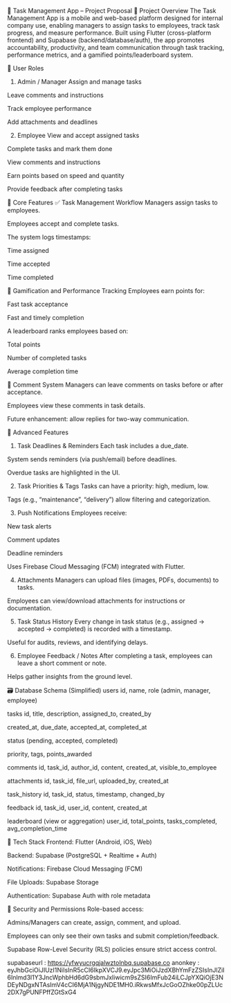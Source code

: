 📝 Task Management App – Project Proposal
📌 Project Overview
The Task Management App is a mobile and web-based platform designed for internal company use, enabling managers to assign tasks to employees, track task progress, and measure performance. Built using Flutter (cross-platform frontend) and Supabase (backend/database/auth), the app promotes accountability, productivity, and team communication through task tracking, performance metrics, and a gamified points/leaderboard system.

👥 User Roles
1. Admin / Manager
Assign and manage tasks

Leave comments and instructions

Track employee performance

Add attachments and deadlines

2. Employee
View and accept assigned tasks

Complete tasks and mark them done

View comments and instructions

Earn points based on speed and quantity

Provide feedback after completing tasks

🧩 Core Features
✅ Task Management Workflow
Managers assign tasks to employees.

Employees accept and complete tasks.

The system logs timestamps:

Time assigned

Time accepted

Time completed

🧠 Gamification and Performance Tracking
Employees earn points for:

Fast task acceptance

Fast and timely completion

A leaderboard ranks employees based on:

Total points

Number of completed tasks

Average completion time

💬 Comment System
Managers can leave comments on tasks before or after acceptance.

Employees view these comments in task details.

Future enhancement: allow replies for two-way communication.

🚀 Advanced Features
1. Task Deadlines & Reminders
Each task includes a due_date.

System sends reminders (via push/email) before deadlines.

Overdue tasks are highlighted in the UI.

2. Task Priorities & Tags
Tasks can have a priority: high, medium, low.

Tags (e.g., “maintenance”, “delivery”) allow filtering and categorization.

3. Push Notifications
Employees receive:

New task alerts

Comment updates

Deadline reminders

Uses Firebase Cloud Messaging (FCM) integrated with Flutter.

4. Attachments
Managers can upload files (images, PDFs, documents) to tasks.

Employees can view/download attachments for instructions or documentation.

5. Task Status History
Every change in task status (e.g., assigned → accepted → completed) is recorded with a timestamp.

Useful for audits, reviews, and identifying delays.

6. Employee Feedback / Notes
After completing a task, employees can leave a short comment or note.

Helps gather insights from the ground level.

🗃️ Database Schema (Simplified)
users
id, name, role (admin, manager, employee)

tasks
id, title, description, assigned_to, created_by

created_at, due_date, accepted_at, completed_at

status (pending, accepted, completed)

priority, tags, points_awarded

comments
id, task_id, author_id, content, created_at, visible_to_employee

attachments
id, task_id, file_url, uploaded_by, created_at

task_history
id, task_id, status, timestamp, changed_by

feedback
id, task_id, user_id, content, created_at

leaderboard (view or aggregation)
user_id, total_points, tasks_completed, avg_completion_time

🧱 Tech Stack
Frontend: Flutter (Android, iOS, Web)

Backend: Supabase (PostgreSQL + Realtime + Auth)

Notifications: Firebase Cloud Messaging (FCM)

File Uploads: Supabase Storage

Authentication: Supabase Auth with role metadata

🔐 Security and Permissions
Role-based access:

Admins/Managers can create, assign, comment, and upload.

Employees can only see their own tasks and submit completion/feedback.

Supabase Row-Level Security (RLS) policies ensure strict access control.


supabaseurl : https://yfwyucrgqjalwztolnbq.supabase.co
anonkey : eyJhbGciOiJIUzI1NiIsInR5cCI6IkpXVCJ9.eyJpc3MiOiJzdXBhYmFzZSIsInJlZiI6Inlmd3l1Y3JncWphbHd6dG9sbmJxIiwicm9sZSI6ImFub24iLCJpYXQiOjE3NDEyNDgxNTAsImV4cCI6MjA1NjgyNDE1MH0.iRkwsMfxJcGoOZhke00pZLUc2DX7gPUNFPffZGtSxG4